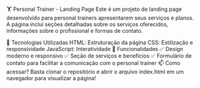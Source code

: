 🏋️ Personal Trainer - Landing Page
Este é um projeto de landing page desenvolvido para personal trainers apresentarem seus serviços e planos. A página inclui seções detalhadas sobre os serviços oferecidos, informações sobre o profissional e formas de contato.

🚀 Tecnologias Utilizadas
HTML: Estruturação da página
CSS: Estilização e responsividade
JavaScript: Interatividade
📌 Funcionalidades
✅ Design moderno e responsivo
✅ Seção de serviços e benefícios
✅ Formulário de contato para facilitar a comunicação com o personal trainer
📫 Como acessar?
Basta clonar o repositório e abrir o arquivo index.html em um navegador para visualizar a página!
